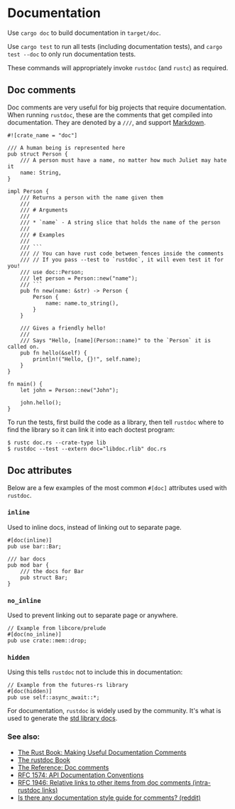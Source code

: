 # Documentation

Use `cargo doc` to build documentation in `target/doc`.

Use `cargo test` to run all tests (including documentation tests), and `cargo
test --doc` to only run documentation tests.

These commands will appropriately invoke `rustdoc` (and `rustc`) as required.

## Doc comments

Doc comments are very useful for big projects that require documentation. When
running `rustdoc`, these are the comments that get compiled into
documentation. They are denoted by a `///`, and support [Markdown].

````rust,editable,ignore
#![crate_name = "doc"]

/// A human being is represented here
pub struct Person {
    /// A person must have a name, no matter how much Juliet may hate it
    name: String,
}

impl Person {
    /// Returns a person with the name given them
    ///
    /// # Arguments
    ///
    /// * `name` - A string slice that holds the name of the person
    ///
    /// # Examples
    ///
    /// ```
    /// // You can have rust code between fences inside the comments
    /// // If you pass --test to `rustdoc`, it will even test it for you!
    /// use doc::Person;
    /// let person = Person::new("name");
    /// ```
    pub fn new(name: &str) -> Person {
        Person {
            name: name.to_string(),
        }
    }

    /// Gives a friendly hello!
    ///
    /// Says "Hello, [name](Person::name)" to the `Person` it is called on.
    pub fn hello(&self) {
        println!("Hello, {}!", self.name);
    }
}

fn main() {
    let john = Person::new("John");

    john.hello();
}
````

To run the tests, first build the code as a library, then tell `rustdoc` where
to find the library so it can link it into each doctest program:

```shell
$ rustc doc.rs --crate-type lib
$ rustdoc --test --extern doc="libdoc.rlib" doc.rs
```

## Doc attributes

Below are a few examples of the most common `#[doc]` attributes used with
`rustdoc`.

### `inline`

Used to inline docs, instead of linking out to separate page.

```rust,ignore
#[doc(inline)]
pub use bar::Bar;

/// bar docs
pub mod bar {
    /// the docs for Bar
    pub struct Bar;
}
```

### `no_inline`

Used to prevent linking out to separate page or anywhere.

```rust,ignore
// Example from libcore/prelude
#[doc(no_inline)]
pub use crate::mem::drop;
```

### `hidden`

Using this tells `rustdoc` not to include this in documentation:

```rust,editable,ignore
// Example from the futures-rs library
#[doc(hidden)]
pub use self::async_await::*;
```

For documentation, `rustdoc` is widely used by the community. It's what is used
to generate the [std library docs](https://doc.rust-lang.org/std/).

### See also:

- [The Rust Book: Making Useful Documentation Comments][book]
- [The rustdoc Book][rustdoc-book]
- [The Reference: Doc comments][ref-comments]
- [RFC 1574: API Documentation Conventions][api-conv]
- [RFC 1946: Relative links to other items from doc comments (intra-rustdoc links)][intra-links]
- [Is there any documentation style guide for comments? (reddit)][reddit]

[markdown]: https://en.wikipedia.org/wiki/Markdown
[book]: https://doc.rust-lang.org/book/ch14-02-publishing-to-crates-io.html#making-useful-documentation-comments
[ref-comments]: https://doc.rust-lang.org/stable/reference/comments.html#doc-comments
[rustdoc-book]: https://doc.rust-lang.org/rustdoc/index.html
[api-conv]: https://rust-lang.github.io/rfcs/1574-more-api-documentation-conventions.html#appendix-a-full-conventions-text
[intra-links]: https://rust-lang.github.io/rfcs/1946-intra-rustdoc-links.html
[reddit]: https://www.reddit.com/r/rust/comments/ahb50s/is_there_any_documentation_style_guide_for/
